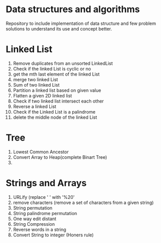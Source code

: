 # Data structures and algorithms

Repository to include implementation of data structure and few problem solutions to understand its use and concept better.
# Linked List 
  <ol>
  <li>Remove duplicates from an unsorted LinkedList</li>
   <li>Check if the linked List is cyclic or no</li>
  <li>get the mth last element of the linked List</li>
  <li> merge two linked List</li>
  <li>Sum of two linked List</li>
  <li>Partition a linked list based on given value</li>
  <li>Flatten a given 2D linked list</li>
  <li>Check if two linked list intersect each other</li>
  <li>Reverse a linked List</li>
  <li>Check if the Linked List is a palindrome</li>
  <li>delete the middle node of the linked List</li>

  </ol>

# Tree
<ol>
<li>Lowest Common Ancestor</li>
<li>Convert Array to Heap(complete Binart Tree)</li>
<li></li>
</ol>

# Strings and Arrays
<ol>
<li>URLify (replace ' ' with '%20'</li>
<li>remove characters (remove a set of characters from a given string)</li>
<li>String permutation</li>
<li>String palindrome permutation</li>
<li>One way edit distant</li>
<li>String Compression</li>
<li>Reverse words in a string</li>
<li>Convert String to integer (Honers rule)</li>
</ol>
